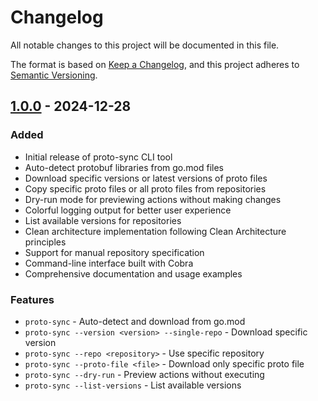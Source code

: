 # Changelog

All notable changes to this project will be documented in this file.

The format is based on [Keep a Changelog](https://keepachangelog.com/en/1.0.0/),
and this project adheres to [Semantic Versioning](https://semver.org/spec/v2.0.0.html).

## [1.0.0] - 2024-12-28

### Added
- Initial release of proto-sync CLI tool
- Auto-detect protobuf libraries from go.mod files
- Download specific versions or latest versions of proto files
- Copy specific proto files or all proto files from repositories
- Dry-run mode for previewing actions without making changes
- Colorful logging output for better user experience
- List available versions for repositories
- Clean architecture implementation following Clean Architecture principles
- Support for manual repository specification
- Command-line interface built with Cobra
- Comprehensive documentation and usage examples

### Features
- `proto-sync` - Auto-detect and download from go.mod
- `proto-sync --version <version> --single-repo` - Download specific version
- `proto-sync --repo <repository>` - Use specific repository
- `proto-sync --proto-file <file>` - Download only specific proto file
- `proto-sync --dry-run` - Preview actions without executing
- `proto-sync --list-versions` - List available versions

[1.0.0]: https://github.com/Francouer/proto-sync/releases/tag/v1.0.0 